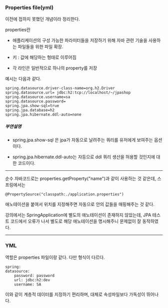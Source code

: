 ### Properties file(yml)

이전에 접하지 못했던 개념이라 정리한다.

properties란

+ 애플리케이션의 구성 가능한 파라미터들을 저장하기 위해 자바 관련 기술을
사용하는 파일들을 위한 파일 확장.

+ 키 : 값에 해당하는 형태로 이루어짐
+ 각 라인은 일반적으로 하나의 property를 저장

예시는 다음과 같다.

    spring.datasource.driver-class-name=org.h2.Driver
    spring.datasource.url= jdbc:h2:tcp://localhost/~/jpashop
    spring.datasource.username=sa
    spring.datasource.password=
    spring.jpa.show-sql=true
    spring.jpa.database=h2
    spring.jpa.hibernate.ddl-auto=none

##### 부연설명
+ spring.jpa.show-sql 은 jpa가 자동으로 날려주는 쿼리를 유저에게 보여주는
옵션이다.
  
+ spring.jpa.hibernate.ddl-auto는 자등으로 ddl 쿼리 생산을 허용할
것인지에 대한 코드이다.

***

순수 자바코드로는 properties.getProperty("name")과 같이 사용하는 것 같은데,
스프링에서는

    @PropertySource("classpath:./application.properties")
애노테이션을 붙여서 위치를 지정해주면 자동으로 안의 값들을 매핑해주는 것 같다.

강의에서는 SpringApplication에 별도의 애노테이션이 존재하지 않았는데,
JPA 테스트 코드에서 오류가 나서 별도로 해당 애노테이션을 명시해주니 문제없이
잘 동작하였다.
***

### YML

역할은 properties 파일이랑 같다.
다만 형식이 다르다.

    spring:
    datasource:
        password: password
        url: jdbc:h2:dev
        username: SA

이와 같이 계층적 데이터를 지정하기 편리하며, 대체로 속성파일보다
가독성이 뛰어나다.